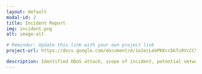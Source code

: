 ```yaml
---
layout: default
modal-id: 2
title: Incident Report
img: incident.png
alt: image-alt

# Reminder: Update this link with your own project link
project-url: https://docs.google.com/document/d/1e2ecLebPKKccbkTu9VcCC5chOZXTHl5X47ijDCwZH7U/edit?usp=sharing

description: Identified DDoS attack, scope of incident, potential network vulnerabilities and protection measures, and properly documented analysis and recovery plans in order to restore normal operations and maintain alignment with NIST CSF best practices.
---
```

